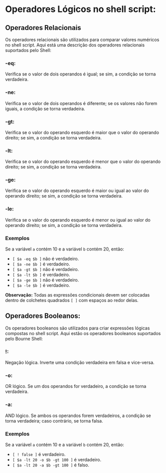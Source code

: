 # **Operadores Lógicos no shell script:**

## Operadores Relacionais

Os operadores relacionais são utilizados para comparar valores numéricos no shell script. Aqui está uma descrição dos operadores relacionais suportados pelo Shell:

### **-eq:** 
Verifica se o valor de dois operandos é igual; se sim, a condição se torna verdadeira.

### **-ne:** 
Verifica se o valor de dois operandos é diferente; se os valores não forem iguais, a condição se torna verdadeira.

### **-gt:** 
Verifica se o valor do operando esquerdo é maior que o valor do operando direito; se sim, a condição se torna verdadeira.

### **-lt:**
 Verifica se o valor do operando esquerdo é menor que o valor do operando direito; se sim, a condição se torna verdadeira.
### **-ge:**
 Verifica se o valor do operando esquerdo é maior ou igual ao valor do operando direito; se sim, a condição se torna verdadeira.
### **-le:**
 Verifica se o valor do operando esquerdo é menor ou igual ao valor do operando direito; se sim, a condição se torna verdadeira.

### Exemplos 
Se a variável `a` contém 10 e a variável `b` contém 20, então:

- `[ $a -eq $b ]` não é verdadeiro.
- `[ $a -ne $b ]` é verdadeiro.
- `[ $a -gt $b ]` não é verdadeiro.
- `[ $a -lt $b ]` é verdadeiro.
- `[ $a -ge $b ]` não é verdadeiro.
- `[ $a -le $b ]` é verdadeiro.

**Observação:** Todas as expressões condicionais devem ser colocadas dentro de colchetes quadrados `[ ]` com espaços ao redor delas.

## **Operadores Booleanos:**

Os operadores booleanos são utilizados para criar expressões lógicas compostas no shell script. Aqui estão os operadores booleanos suportados pelo Bourne Shell:

### **!:** 
Negação lógica. Inverte uma condição verdadeira em falsa e vice-versa.

### **-o:** 
OR lógico. Se um dos operandos for verdadeiro, a condição se torna verdadeira.

### **-a:**
AND lógico. Se ambos os operandos forem verdadeiros, a condição se torna verdadeira; caso contrário, se torna falsa.

### Exemplos

Se a variável `a` contém 10 e a variável `b` contém 20, então:

- `[ ! false ]` é verdadeiro.
- `[ $a -lt 20 -o $b -gt 100 ]` é verdadeiro.
- `[ $a -lt 20 -a $b -gt 100 ]` é falso.